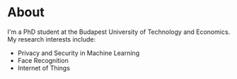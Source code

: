 # About
I'm a PhD student at the Budapest University of Technology and Economics. My research interests include:

* Privacy and Security in Machine Learning
* Face Recognition
* Internet of Things
